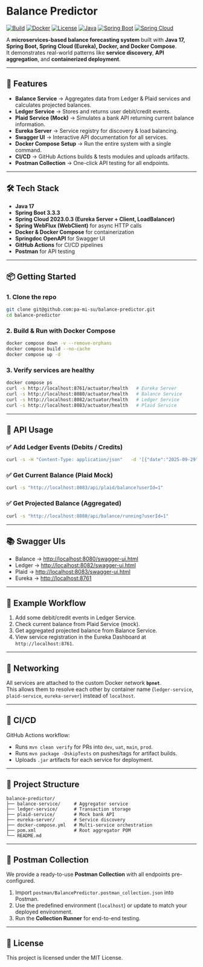 # Balance Predictor

[![Build](https://img.shields.io/badge/build-passing-brightgreen)]()
[![Docker](https://img.shields.io/badge/docker-ready-blue)]()
[![License](https://img.shields.io/badge/license-MIT-green)]()
[![Java](https://img.shields.io/badge/java-17-orange)]()
[![Spring Boot](https://img.shields.io/badge/springboot-3.3.3-brightgreen)]()
[![Spring Cloud](https://img.shields.io/badge/springcloud-2023.0.3-blue)]()

A **microservices-based balance forecasting system** built with **Java 17, Spring Boot, Spring Cloud (Eureka), Docker, and Docker Compose**.  
It demonstrates real-world patterns like **service discovery**, **API aggregation**, and **containerized deployment**.

---

## 🚀 Features
- **Balance Service** → Aggregates data from Ledger & Plaid services and calculates projected balances.
- **Ledger Service** → Stores and returns user debit/credit events.
- **Plaid Service (Mock)** → Simulates a bank API returning current balance information.
- **Eureka Server** → Service registry for discovery & load balancing.
- **Swagger UI** → Interactive API documentation for all services.
- **Docker Compose Setup** → Run the entire system with a single command.
- **CI/CD** → GitHub Actions builds & tests modules and uploads artifacts.
- **Postman Collection** → One-click API testing for all endpoints.

---

## 🛠️ Tech Stack
- **Java 17**
- **Spring Boot 3.3.3**
- **Spring Cloud 2023.0.3 (Eureka Server + Client, LoadBalancer)**
- **Spring WebFlux (WebClient)** for async HTTP calls
- **Docker & Docker Compose** for containerization
- **Springdoc OpenAPI** for Swagger UI
- **GitHub Actions** for CI/CD pipelines
- **Postman** for API testing

---

## 📦 Getting Started

### 1. Clone the repo
```bash
git clone git@github.com:pa-mi-su/balance-predictor.git
cd balance-predictor
```

### 2. Build & Run with Docker Compose
```bash
docker compose down -v --remove-orphans
docker compose build --no-cache
docker compose up -d
```

### 3. Verify services are healthy
```bash
docker compose ps
curl -s http://localhost:8761/actuator/health   # Eureka Server
curl -s http://localhost:8080/actuator/health   # Balance Service
curl -s http://localhost:8082/actuator/health   # Ledger Service
curl -s http://localhost:8083/actuator/health   # Plaid Service
```

---

## 📖 API Usage

### ✅ Add Ledger Events (Debits / Credits)
```bash
curl -s -H "Content-Type: application/json"   -d '[{"date":"2025-09-29","amount":-50.00,"description":"Test debit"}]'   "http://localhost:8082/api/ledger/events?userId=1"
```

### ✅ Get Current Balance (Plaid Mock)
```bash
curl -s "http://localhost:8083/api/plaid/balance?userId=1"
```

### ✅ Get Projected Balance (Aggregated)
```bash
curl -s "http://localhost:8080/api/balance/running?userId=1"
```

---

## 📚 Swagger UIs
- Balance → [http://localhost:8080/swagger-ui.html](http://localhost:8080/swagger-ui.html)  
- Ledger → [http://localhost:8082/swagger-ui.html](http://localhost:8082/swagger-ui.html)  
- Plaid → [http://localhost:8083/swagger-ui.html](http://localhost:8083/swagger-ui.html)  
- Eureka → [http://localhost:8761](http://localhost:8761)  

---

## 🧪 Example Workflow
1. Add some debit/credit events in Ledger Service.  
2. Check current balance from Plaid Service (mock).  
3. Get aggregated projected balance from Balance Service.  
4. View service registration in the Eureka Dashboard at `http://localhost:8761`.  

---

## 🔗 Networking
All services are attached to the custom Docker network **`bpnet`**.  
This allows them to resolve each other by container name (`ledger-service`, `plaid-service`, `eureka-server`) instead of `localhost`.

---

## 🤖 CI/CD
GitHub Actions workflow:
- Runs `mvn clean verify` for PRs into `dev`, `uat`, `main`, `prod`.  
- Runs `mvn package -DskipTests` on pushes/tags for artifact builds.  
- Uploads `.jar` artifacts for each service for deployment.  

---

## 📂 Project Structure
```
balance-predictor/
├── balance-service/     # Aggregator service
├── ledger-service/      # Transaction storage
├── plaid-service/       # Mock bank API
├── eureka-server/       # Service discovery
├── docker-compose.yml   # Multi-service orchestration
├── pom.xml              # Root aggregator POM
└── README.md
```

---

## 🧰 Postman Collection
We provide a ready-to-use **Postman Collection** with all endpoints pre-configured.

1. Import `postman/BalancePredictor.postman_collection.json` into Postman.  
2. Use the predefined environment (`localhost`) or update to match your deployed environment.  
3. Run the **Collection Runner** for end-to-end testing.  

---

## 📜 License
This project is licensed under the MIT License.
